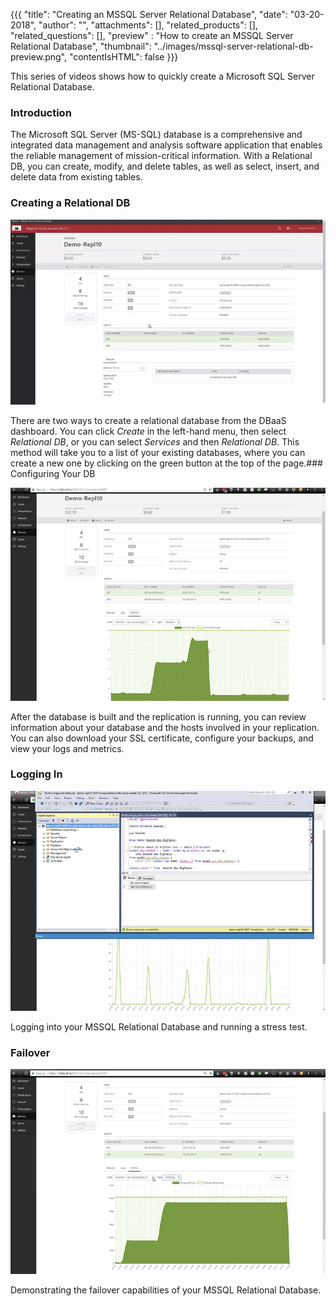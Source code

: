 {{{
  "title": "Creating an MSSQL Server Relational Database",
  "date": "03-20-2018",
  "author": "",
  "attachments": [],
  "related_products": [],
  "related_questions": [],
  "preview" : "How to create an MSSQL Server Relational Database",
  "thumbnail": "../images/mssql-server-relational-db-preview.png",
  "contentIsHTML": false
}}}

This series of videos shows how to quickly create a Microsoft SQL Server Relational Database.

### Introduction

The Microsoft SQL Server (MS-SQL) database is a comprehensive and integrated data management and analysis software application that enables the reliable management of mission-critical information. With a Relational DB, you can create, modify, and delete tables, as well as select, insert, and delete data from existing tables.

### Creating a Relational DB

[![Creating a Relational DB](../images/mssql-db-part1.jpg)](https://vimeo.com/255618938 "Part 1")

There are two ways to create a relational database from the DBaaS dashboard. You can click *Create* in the left-hand menu, then select *Relational DB*, or you can select *Services* and then *Relational DB*. This method will take you to a list of your existing databases, where you can create a new one by clicking on the green button at the top of the page.### Configuring Your DB

[![Configuring Your DB](../images/mssql-db-part2.jpg)](https://vimeo.com/255619790 "Part 2")

After the database is built and the replication is running, you can review information about your database and the hosts involved in your replication. You can also download your SSL certificate, configure your backups, and view your logs and metrics.

### Logging In

[![Logging In](../images/mssql-db-part3.jpg)](https://vimeo.com/255620675 "Part 3")

Logging into your MSSQL Relational Database and running a stress test.

### Failover

[![Failover](../images/mssql-db-part4.jpg)](https://vimeo.com/255622847 "Part 4")

Demonstrating the failover capabilities of your MSSQL Relational Database.
